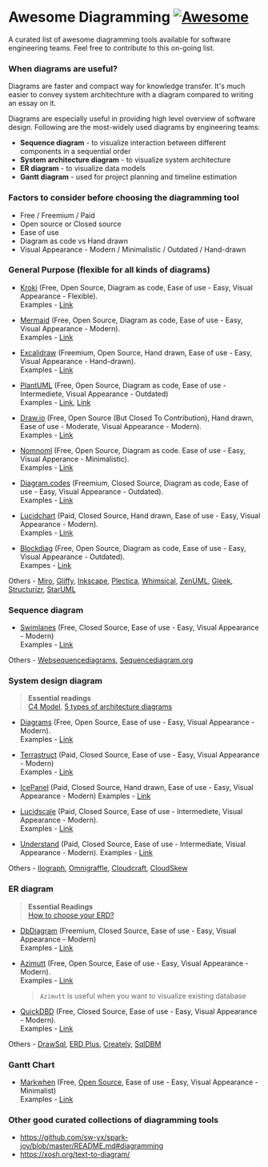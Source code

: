 # Awesome Diagramming [![Awesome](https://cdn.rawgit.com/sindresorhus/awesome/d7305f38d29fed78fa85652e3a63e154dd8e8829/media/badge.svg)](https://github.com/sindresorhus/awesome)

A curated list of awesome diagramming tools available for software engineering teams. Feel free to contribute to this on-going list.


### **When diagrams are useful?**  
Diagrams are faster and compact way for knowledge transfer. It's much easier to convey system architechture with a diagram compared to writing an essay on it.

Diagrams are especially useful in providing high level overview of software design. Following are the most-widely used diagrams by engineering teams:
- **Sequence diagram** - to visualize interaction between different components in a sequential order 
- **System architecture diagram** - to visualize system architecture
- **ER diagram** - to visualize data models
- **Gantt diagram** - used for project planning and timeline estimation  


### **Factors to consider before choosing the diagramming tool** 
- Free / Freemium / Paid
- Open source or Closed source
- Ease of use
- Diagram as code vs Hand drawn
- Visual Appearance - Modern / Minimalistic / Outdated / Hand-drawn

### **General Purpose (flexible for all kinds of diagrams)**
* [Kroki](https://kroki.io/) (Free, Open Source, Diagram as code, Ease of use - Easy, Visual Appearance - Flexible).  
Examples - [Link](https://kroki.io/examples.html)

* [Mermaid](https://mermaid-js.github.io/mermaid/) (Free, Open Source, Diagram as code, Ease of use - Easy, Visual Appearance - Modern).  
Examples - [Link](https://mermaid-js.github.io/mermaid/#/examples)

* [Excalidraw](https://excalidraw.com/) (Freemium, Open Source, Hand drawn, Ease of use - Easy, Visual Appearance - Hand-drawn).  
Examples - [Link]()

* [PlantUML](https://plantuml.com/) (Free, Open Source, Diagram as code, Ease of use - Intermediete, Visual Appearance - Outdated)  
Examples - [Link](https://plantuml.com/), [Link](https://real-world-plantuml.com/) 

* [Draw.io](http://draw.io/) (Free, Open Source (But Closed To Contribution), Hand drawn, Ease of use - Moderate, Visual Appearance - Modern).  
Examples - [Link](https://www.diagrams.net/example-diagrams)

* [Nomnoml](https://www.nomnoml.com/) (Free, Open Source, Diagram as code. Ease of use - Easy, Visual Apperance - Minimalistic).  
Examples - [Link](https://www.nomnoml.com/)

* [Diagram.codes](https://playground.diagram.codes/) (Freemium, Closed Source, Diagram as code, Ease of use - Easy, Visual Appearance - Outdated).  
Examples - [Link](https://playground.diagram.codes/)

* [Lucidchart](https://www.lucidchart.com/) (Paid, Closed Source, Hand drawn, Ease of use - Easy, Visual Appearance - Modern).  
Examples - [Link](https://www.lucidchart.com/pages/tour)

* [Blockdiag](http://blockdiag.com/) (Free, Open Source, Diagram as code, Ease of use - Easy, Visual Appearance - Outdated).  
Exampes - [Link](http://blockdiag.com/en/blockdiag/examples.html)

Others - [Miro](https://miro.com/), [Gliffy](https://www.gliffy.com/), [Inkscape](https://inkscape.org/), [Plectica](https://www.plectica.com/), [Whimsical](https://whimsical.com/), [ZenUML](https://zenuml.com/), [Gleek](https://www.gleek.io/), [Structurizr](https://structurizr.com/dsl), [StarUML](https://staruml.io/)


### **Sequence diagram**
- [Swimlanes](https://swimlanes.io/) (Free, Closed Source, Ease of use - Easy, Visual Appearance - Modern)  
Examples - [Link](https://diagrams.mingrammer.com/docs/getting-started/examples)

Others - [Websequencediagrams](https://www.websequencediagrams.com/), [Sequencediagram.org](https://sequencediagram.org/)

### **System design diagram**
> **Essential readings**  
[C4 Model](https://c4model.com/), [5 types of architecture diagrams](https://www.readysetcloud.io/blog/allen.helton/the-5-types-of-architecture-diagrams/)
- [Diagrams](https://diagrams.mingrammer.com/) (Free, Open Source, Ease of use - Easy, Visual Appearance - Modern).  
Examples - [Link](https://diagrams.mingrammer.com/docs/getting-started/examples)

- [Terrastruct](https://terrastruct.com/) (Paid, Closed Source, Ease of use - Easy, Visual Appearance - Modern)  
Examples - [Link](https://terrastruct.com/examples/1/)

- [IcePanel](https://icepanel.io/) (Paid, Closed Source, Hand drawn, Ease of use - Easy, Visual Appearance - Modern)
Examples - [Link](https://s.icepanel.io/vmHvBHr4BeMEOa/iyAG)

- [Lucidscale](https://lucidscale.com/) (Paid, Closed Source, Ease of use - Intermediete, Visual Appearance - Modern).  
Examples - [Link](https://lucidscale.com/tutorial)

- [Understand](https://scitools.com/) (Paid, Closed Source, Ease of use - Intermediate, Visual Appearance - Modern).
Examples - [Link](https://blog.scitools.com/graphlist/)

Others - [Ilograph](https://www.ilograph.com/), [Omnigraffle](https://sequencediagram.org/), [Cloudcraft](https://www.cloudcraft.co/), [CloudSkew](https://www.cloudskew.com/)

### **ER diagram**

> **Essential Readings**  
[How to choose your ERD?](https://azimutt.app/blog/how-to-choose-your-entity-relationship-diagram)

- [DbDiagram](https://dbdiagram.io) (Freemium, Closed Source, Ease of use - Easy, Visual Appearance - Modern)  
Examples - [Link](https://hackernoon.com/dbdiagram-io-a-database-diagram-designer-built-for-developers-and-analysts-975f310d4f13)

- [Azimutt](https://azimutt.app/) (Free, Open Source, Ease of use - Easy, Visual Appearance - Modern).  
Examples - [Link](https://azimutt.app/blog/how-to-explore-your-database-schema-with-azimutt)
    > `Azimutt` is useful when you want to visualize existing database

- [QuickDBD](https://app.quickdatabasediagrams.com/) (Free, Closed Source, Ease of use - Easy, Visual Appearance - Modern).  
Examples - [Link](https://www.quickdatabasediagrams.com/quickdbd-as-mysql-design-tool/)

Others - [DrawSql](https://drawsql.app/), [ERD Plus](https://erdplus.com/), [Creately](https://creately.com/lp/er-diagram-tool-online/), [SqlDBM](https://sqldbm.com/Home/)

### **Gantt Chart**
- [Markwhen](https://markwhen.com/) (Free, [Open Source](https://github.com/kochrt/markwhen), Ease of use - Easy, Visual Appearance - Minimalist)  
Examples - [Link](https://markwhen.com/rob/wedding)


### **Other good curated collections of diagramming tools**
- https://github.com/sw-yx/spark-joy/blob/master/README.md#diagramming
- https://xosh.org/text-to-diagram/

